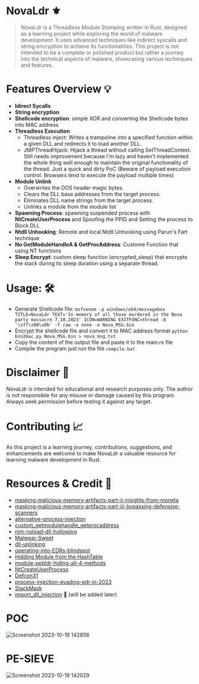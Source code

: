 # NovaLdr :fleur_de_lis:
> NovaLdr is a Threadless Module Stomping written in Rust, designed as a learning project while exploring the world of malware development. It uses advanced techniques like indirect syscalls and string encryption to achieve its functionalities. This project is not intended to be a complete or polished product but rather a journey into the technical aspects of malware, showcasing various techniques and features.

# Features Overview :bulb:
   * **Idirect Sycalls**
   * **String encryption**
   * **Shellcode encryption**: simple XOR and converting the Shellcode bytes into MAC address
   * **Threadless Execution**
      * Threadless inject: Writes a trampoline into a specified function within a given DLL and redirects it to load another DLL.
      * JMPThreadHijack: Hijack a thread without calling SetThreadContext. Still needs improvement because I'm lazy and haven't implemented the whole thing well enough to maintain the original functionality of the thread. Just a quick and dirty PoC (Beware of payload execution control. Browsers tend to execute the payload multiple times)
   * **Module Unlink**
      * Overwrites the DOS header magic bytes.
      * Clears the DLL base addresses from the target process.
      * Eliminates DLL name strings from the target process.
      * Unlinks a module from the module list
   * **Spawning Process**: spawning suspended process with **NtCreateUserProcess** and Spoofing the PPID and Setting the process to Block DLL
   * **Ntdll Unhooking**: Remote and local Ntdll Unhooking using Parun's Fart technique
   * **No GetModuleHandleA & GetProcAddress**: Custome Function that using NT functions
   * **Sleep Encrypt**: custom sleep function (encrypted_sleep) that encrypts the stack during its sleep duration using a separate thread.  

# Usage: :hammer_and_wrench:
   * Generate Shellcode file: `msfvenom -p windows/x64/messagebox TITLE=NovaLdr TEXT='In memory of all those murdered in the Nova party massacre 7.10.2023' ICON=WARNING EXITFUNC=thread -b '\xff\x00\x0b' -f raw -e none -o Nova_MSG.bin`
   * Encrypt the shellcode file and convert it to MAC address format `python bin2mac.py Nova_MSG.bin > nova_msg.txt`
   * Copy the content of the output file and paste it to the main.rs file
   * Compile the program just run the file `compile.bat`

# Disclaimer :loudspeaker:
NovaLdr is intended for educational and research purposes only. The author is not responsible for any misuse or damage caused by this program. Always seek permission before testing it against any target.

# Contributing :chart_with_upwards_trend:
As this project is a learning journey, contributions, suggestions, and enhancements are welcome to make NovaLdr a valuable resource for learning malware development in Rust.

# Resources & Credit :round_pushpin:

- [masking-malicious-memory-artifacts-part-ii-insights-from-moneta](https://www.cyberark.com/resources/threat-research-blog/masking-malicious-memory-artifacts-part-ii-insights-from-moneta)
- [masking-malicious-memory-artifacts-part-iii-bypassing-defensive-scanners](https://www.cyberark.com/resources/threat-research-blog/masking-malicious-memory-artifacts-part-iii-bypassing-defensive-scanners)
- [alternative-process-injection](https://www.netero1010-securitylab.com/evasion/alternative-process-injection)
- [custom_getmodulehandle_getprocaddress](https://blog.atsika.ninja/posts/custom_getmodulehandle_getprocaddress)
- [nim-noload-dll-hollowing](https://tishina.in/execution/nim-noload-dll-hollowing)
- [Malwear-Sweet](https://github.com/0prrr/Malwear-Sweet)
- [dll-unlinking](https://blog.christophetd.fr/dll-unlinking/)
- [operating-into-EDRs-blindspot](https://www.naksyn.com/edr%20evasion/2022/09/01/operating-into-EDRs-blindspot.html)
- [Hidding Module from the HashTable](http://www.ivanlef0u.tuxfamily.org/?p=365)
- [module-pebldr-hiding-all-4-methods](http://www.rohitab.com/discuss/topic/41944-module-pebldr-hiding-all-4-methods/)
- [NtCreateUserProcess](https://offensivedefence.co.uk/posts/ntcreateuserprocess/)
- [Defcon31](https://github.com/OtterHacker/Conferences/tree/main/Defcon31)
- [process-injection-evading-edr-in-2023](https://vanmieghem.io/process-injection-evading-edr-in-2023/)
- [StackMask](https://github.com/WKL-Sec/StackMask)
- [import_dll_injection](https://www.x86matthew.com/view_post?id=import_dll_injection) :pushpin: (will be added later)

# POC
![Screenshot 2023-10-19 142856](https://github.com/BlackSnufkin/NovaLdr/assets/61916899/39e7176b-eed3-4891-a322-d119064eabfe)




# PE-SIEVE
![Screenshot 2023-10-19 142029](https://github.com/BlackSnufkin/NovaLdr/assets/61916899/1bfc6dbd-db2d-4254-a467-643aac6744a9)



